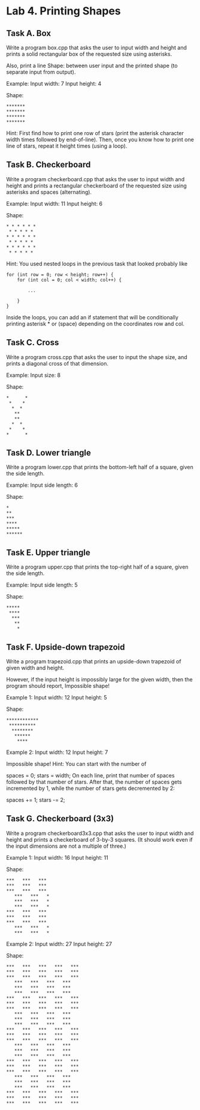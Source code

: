 # Lab 4. Printing Shapes


## Task A. Box
Write a program box.cpp that asks the user to input width and height and prints a solid rectangular box of the requested size using asterisks.

Also, print a line Shape: between user input and the printed shape (to separate input from output).

Example:
Input width: 7
Input height: 4

Shape:
```
*******
*******
*******
*******
```
Hint:
First find how to print one row of stars (print the asterisk character width times followed by end-of-line).
Then, once you know how to print one line of stars, repeat it height times (using a loop).

## Task B. Checkerboard
Write a program checkerboard.cpp that asks the user to input width and height and prints a rectangular checkerboard of the requested size using asterisks and spaces (alternating).

Example:
Input width: 11
Input height: 6

Shape:
```
* * * * * *
 * * * * * 
* * * * * *
 * * * * *
* * * * * *
 * * * * *
```
Hint:
You used nested loops in the previous task that looked probably like
```
for (int row = 0; row < height; row++) {
    for (int col = 0; col < width; col++) {

        ...
    
    }
}
```
Inside the loops, you can add an if statement that will be conditionally printing asterisk * or (space) depending on the coordinates row and col.

## Task C. Cross
Write a program cross.cpp that asks the user to input the shape size, and prints a diagonal cross of that dimension.

Example:
Input size: 8

Shape:
```
*      *
 *    *
  *  *
   **
   **
  *  *
 *    *
*      *
```

## Task D. Lower triangle
Write a program lower.cpp that prints the bottom-left half of a square, given the side length.

Example:
Input side length: 6

Shape:
```
*
**
***
****
*****
******
```

## Task E. Upper triangle
Write a program upper.cpp that prints the top-right half of a square, given the side length.

Example:
Input side length: 5

Shape:
```
*****
 ****
  ***
   **
    *
```
    
## Task F. Upside-down trapezoid
Write a program trapezoid.cpp that prints an upside-down trapezoid of given width and height.

However, if the input height is impossibly large for the given width, then the program should report, Impossible shape!

Example 1:
Input width: 12
Input height: 5

Shape:
```
************
 **********
  ********
   ******
    ****
```

Example 2:
Input width: 12
Input height: 7

Impossible shape!
Hint:
You can start with the number of

spaces = 0;
stars = width;
On each line, print that number of spaces followed by that number of stars. After that, the number of spaces gets incremented by 1, while the number of stars gets decremented by 2:

spaces += 1;
stars -= 2;

## Task G. Checkerboard (3x3)
Write a program checkerboard3x3.cpp that asks the user to input width and height and prints a checkerboard of 3-by-3 squares. (It should work even if the input dimensions are not a multiple of three.)

Example 1:
Input width: 16
Input height: 11

Shape:
```
***   ***   ***
***   ***   ***
***   ***   ***
   ***   ***   *
   ***   ***   *
   ***   ***   *
***   ***   ***
***   ***   ***
***   ***   ***
   ***   ***   *
   ***   ***   *
```
Example 2:
Input width: 27
Input height: 27

Shape:
```
***   ***   ***   ***   ***
***   ***   ***   ***   ***
***   ***   ***   ***   ***
   ***   ***   ***   ***   
   ***   ***   ***   ***   
   ***   ***   ***   ***   
***   ***   ***   ***   ***
***   ***   ***   ***   ***
***   ***   ***   ***   ***
   ***   ***   ***   ***   
   ***   ***   ***   ***   
   ***   ***   ***   ***   
***   ***   ***   ***   ***
***   ***   ***   ***   ***
***   ***   ***   ***   ***
   ***   ***   ***   ***   
   ***   ***   ***   ***   
   ***   ***   ***   ***   
***   ***   ***   ***   ***
***   ***   ***   ***   ***
***   ***   ***   ***   ***
   ***   ***   ***   ***   
   ***   ***   ***   ***   
   ***   ***   ***   ***   
***   ***   ***   ***   ***
***   ***   ***   ***   ***
***   ***   ***   ***   ***
```
